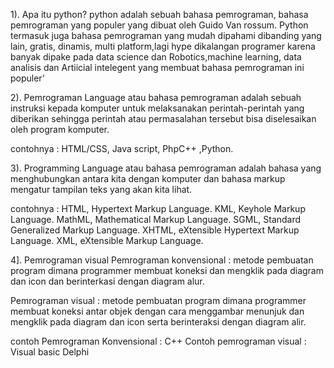 1). 
    Apa itu python? python adalah sebuah bahasa pemrograman, bahasa pemrograman yang populer yang dibuat oleh Guido Van rossum. Python termasuk juga bahasa pemrograman yang mudah dipahami dibanding yang lain, gratis, dinamis, multi platform,lagi hype dikalangan programer karena banyak dipake pada data science dan Robotics,machine learning, data analisis dan Artiicial intelegent yang membuat bahasa pemrograman ini populer'

2). Pemrograman Language atau bahasa pemrograman adalah sebuah instruksi kepada komputer untuk melaksanakan perintah-perintah yang diberikan sehingga perintah atau permasalahan tersebut bisa diselesaikan oleh program komputer.

contohnya : 
    HTML/CSS, Java script, PhpC++ ,Python.
    
3). Programming Language atau bahasa pemrograman adalah bahasa yang menghubungkan antara kita dengan komputer dan bahasa markup mengatur tampilan teks yang akan kita lihat.

contohnya :
HTML, Hypertext Markup Language.
KML, Keyhole Markup Language.
MathML, Mathematical Markup Language.
SGML, Standard Generalized Markup Language.
XHTML, eXtensible Hypertext Markup Language.
XML, eXtensible Markup Language.

4]. Pemrograman visual Pemrograman konvensional : metode pembuatan program dimana programmer membuat koneksi dan mengklik pada diagram dan icon dan berinterkasi dengan diagram alur.

Pemrograman visual : metode pembuatan program dimana programmer membuat koneksi antar objek dengan cara menggambar menunjuk dan mengklik pada diagram dan icon serta berinteraksi dengan diagram alir.
    
contoh Pemrograman Konvensional : C++
Contoh pemrograman visual : Visual basic Delphi
